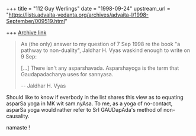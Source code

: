 +++
title = "112 Guy Werlings"
date = "1998-09-24"
upstream_url = "https://lists.advaita-vedanta.org/archives/advaita-l/1998-September/009519.html"

+++
[Archive link](https://lists.advaita-vedanta.org/archives/advaita-l/1998-September/009519.html)

> As (the only) answer to my question of 7 Sep 1998 re the book "a pathway
to non-duality", Jaldhar H. Vyas waskind enough to write on 9 Sep:
>
> [...]
>There isn't any asparshavada.
> Asparshayoga is the term that Gaudapadacharya uses for sannyasa.
>
> --
> Jaldhar H. Vyas <jaldhar at braincells.com>

Should like to know if everbody in the list shares this view as to
equating asparSa yoga in MK wit sam.nyAsa.
To me, as a yoga of no-contact, asparSa yoga would rather refer to SrI
GAUDapAda's method of non-causality.

namaste !

